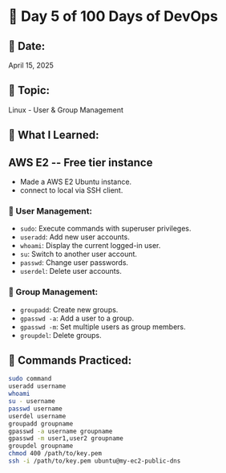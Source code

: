 # 🚀 Day 5 of 100 Days of DevOps

## 📅 Date:
April 15, 2025

## 📘 Topic:
Linux - User & Group Management

## 🧠 What I Learned:

## AWS E2 -- Free tier instance
- Made a AWS E2 Ubuntu instance.
- connect to local via SSH client.

### 👤 User Management:
- `sudo`: Execute commands with superuser privileges.
- `useradd`: Add new user accounts.
- `whoami`: Display the current logged-in user.
- `su`: Switch to another user account.
- `passwd`: Change user passwords.
- `userdel`: Delete user accounts.

### 👥 Group Management:
- `groupadd`: Create new groups.
- `gpasswd -a`: Add a user to a group.
- `gpasswd -m`: Set multiple users as group members.
- `groupdel`: Delete groups.

## 🔁 Commands Practiced:
```bash
sudo command
useradd username
whoami
su - username
passwd username
userdel username
groupadd groupname
gpasswd -a username groupname
gpasswd -m user1,user2 groupname
groupdel groupname
chmod 400 /path/to/key.pem
ssh -i /path/to/key.pem ubuntu@my-ec2-public-dns
